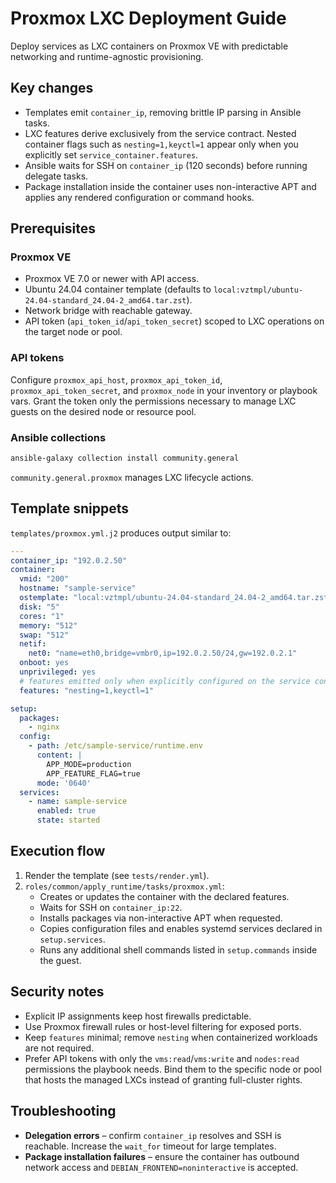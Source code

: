 # Proxmox LXC Deployment Guide

Deploy services as LXC containers on Proxmox VE with predictable networking and runtime-agnostic provisioning.

## Key changes

- Templates emit `container_ip`, removing brittle IP parsing in Ansible tasks.
- LXC features derive exclusively from the service contract. Nested container flags such as `nesting=1,keyctl=1` appear only when you explicitly set `service_container.features`.
- Ansible waits for SSH on `container_ip` (120 seconds) before running delegate tasks.
- Package installation inside the container uses non-interactive APT and applies any rendered configuration or command hooks.

## Prerequisites

### Proxmox VE

- Proxmox VE 7.0 or newer with API access.
- Ubuntu 24.04 container template (defaults to `local:vztmpl/ubuntu-24.04-standard_24.04-2_amd64.tar.zst`).
- Network bridge with reachable gateway.
- API token (`api_token_id`/`api_token_secret`) scoped to LXC operations on the target node or pool.

### API tokens

Configure `proxmox_api_host`, `proxmox_api_token_id`, `proxmox_api_token_secret`, and `proxmox_node` in your inventory or playbook vars. Grant the token only the permissions necessary to manage LXC guests on the desired node or resource pool.

### Ansible collections

```bash
ansible-galaxy collection install community.general
```

`community.general.proxmox` manages LXC lifecycle actions.

## Template snippets

`templates/proxmox.yml.j2` produces output similar to:

```yaml
---
container_ip: "192.0.2.50"
container:
  vmid: "200"
  hostname: "sample-service"
  ostemplate: "local:vztmpl/ubuntu-24.04-standard_24.04-2_amd64.tar.zst"
  disk: "5"
  cores: "1"
  memory: "512"
  swap: "512"
  netif:
    net0: "name=eth0,bridge=vmbr0,ip=192.0.2.50/24,gw=192.0.2.1"
  onboot: yes
  unprivileged: yes
  # features emitted only when explicitly configured on the service contract
  features: "nesting=1,keyctl=1"

setup:
  packages:
    - nginx
  config:
    - path: /etc/sample-service/runtime.env
      content: |
        APP_MODE=production
        APP_FEATURE_FLAG=true
      mode: '0640'
  services:
    - name: sample-service
      enabled: true
      state: started
```

## Execution flow

1. Render the template (see `tests/render.yml`).
2. `roles/common/apply_runtime/tasks/proxmox.yml`:
   - Creates or updates the container with the declared features.
   - Waits for SSH on `container_ip:22`.
   - Installs packages via non-interactive APT when requested.
   - Copies configuration files and enables systemd services declared in `setup.services`.
   - Runs any additional shell commands listed in `setup.commands` inside the guest.

## Security notes

- Explicit IP assignments keep host firewalls predictable.
- Use Proxmox firewall rules or host-level filtering for exposed ports.
- Keep `features` minimal; remove `nesting` when containerized workloads are not required.
- Prefer API tokens with only the `vms:read`/`vms:write` and `nodes:read` permissions the playbook needs. Bind them to the specific node or pool that hosts the managed LXCs instead of granting full-cluster rights.

## Troubleshooting

- **Delegation errors** – confirm `container_ip` resolves and SSH is reachable. Increase the `wait_for` timeout for large templates.
- **Package installation failures** – ensure the container has outbound network access and `DEBIAN_FRONTEND=noninteractive` is accepted.
